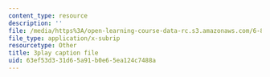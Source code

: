 ```yaml
---
content_type: resource
description: ''
file: /media/https%3A/open-learning-course-data-rc.s3.amazonaws.com/6-832-underactuated-robotics-spring-2009/63ef53d331d65a91b0e65ea124c7488a_89GQHKOeUcU.vtt
file_type: application/x-subrip
resourcetype: Other
title: 3play caption file
uid: 63ef53d3-31d6-5a91-b0e6-5ea124c7488a
---
```

